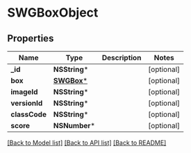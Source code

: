 # SWGBoxObject

## Properties
Name | Type | Description | Notes
------------ | ------------- | ------------- | -------------
**_id** | **NSString*** |  | [optional] 
**box** | [**SWGBox***](SWGBox.md) |  | [optional] 
**imageId** | **NSString*** |  | [optional] 
**versionId** | **NSString*** |  | [optional] 
**classCode** | **NSString*** |  | [optional] 
**score** | **NSNumber*** |  | [optional] 

[[Back to Model list]](../README.md#documentation-for-models) [[Back to API list]](../README.md#documentation-for-api-endpoints) [[Back to README]](../README.md)


